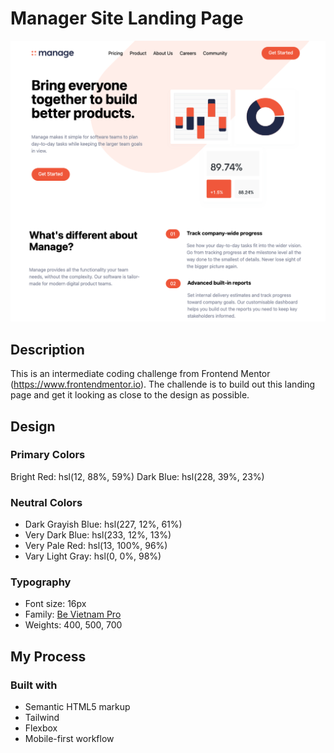 # Manager Site Landing Page

![manager-site](img/tailwind-challenge-screenshot.png)

## Description 

This is an intermediate coding challenge from Frontend Mentor (https://www.frontendmentor.io). The challende is to build out this landing page and get it looking as close to the design as possible.

## Design

### Primary Colors

Bright Red: hsl(12, 88%, 59%)
Dark Blue: hsl(228, 39%, 23%)

### Neutral Colors

- Dark Grayish Blue: hsl(227, 12%, 61%)
- Very Dark Blue: hsl(233, 12%, 13%)
- Very Pale Red: hsl(13, 100%, 96%)
- Vary Light Gray: hsl(0, 0%, 98%)

### Typography

- Font size: 16px
- Family: [Be Vietnam Pro](https://fonts.google.com/specimen/Be+Vietnam+Pro)
- Weights: 400, 500, 700

## My Process 

### Built with

- Semantic HTML5 markup
- Tailwind
- Flexbox
- Mobile-first workflow
